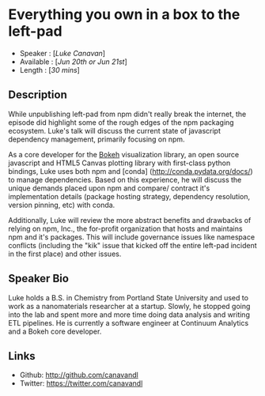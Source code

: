Everything you own in a box to the left-pad
===========================================

* Speaker   : [*Luke Canavan*]
* Available : [*Jun 20th or Jun 21st*]
* Length    : [*30 mins*]

Description
-----------

While unpublishing left-pad from npm didn't really break the internet, the
episode did highlight some of the rough edges of the npm packaging ecosystem.
Luke's talk will discuss the current state of javascript dependency
management, primarily focusing on npm.

As a core developer for the [Bokeh](http://bokeh.pydata.org/en/latest/)
visualization library, an open source javascript and HTML5 Canvas
plotting library with first-class python bindings, Luke uses both npm and
[conda] (http://conda.pydata.org/docs/) to manage dependencies. Based on this
experience, he will discuss the unique demands placed upon npm and compare/
contract it's implementation details (package hosting strategy, dependency
resolution, version pinning, etc) with conda.

Additionally, Luke will review the more abstract benefits and drawbacks of
relying on npm, Inc., the for-profit organization that hosts and maintains npm
and it's packages. This will include governance issues like namespace
conflicts (including the "kik" issue that kicked off the entire left-pad
incident in the first place) and other issues.

Speaker Bio
-----------

Luke holds a B.S. in Chemistry from Portland State University and used to work
as a nanomaterials researcher at a startup. Slowly, he stopped going into the
lab and spent more and more time doing data analysis and writing ETL pipelines.
He is currently a software engineer at Continuum Analytics and a Bokeh core
developer.

Links
-----

* Github: http://github.com/canavandl
* Twitter: https://twitter.com/canavandl
